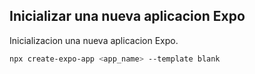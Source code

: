 ## Inicializar una nueva aplicacion Expo

Inicializacion una nueva aplicacion Expo.

```sh
npx create-expo-app <app_name> --template blank
```